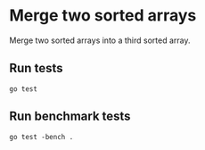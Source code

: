 # Merge two sorted arrays

Merge two sorted arrays into a third sorted array.

## Run tests

```shell
go test
```


## Run benchmark tests

```shell
go test -bench .
```
